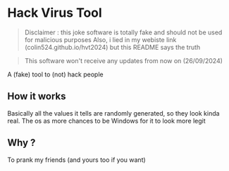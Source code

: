# Hack Virus Tool

> Disclaimer : this joke software is totally fake and should not be used for malicious purposes
> Also, i lied in my webiste link (colin524.github.io/hvt2024) but this README says the truth

> This software won't receive any updates from now on (26/09/2024) 

A (fake) tool to (not) hack people

## How it works
Basically all the values it tells are randomly generated, so they look kinda real.
The os as more chances to be Windows for it to look more legit

## Why ?
To prank my friends (and yours too if you want)
